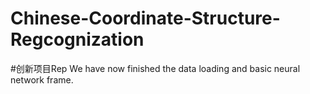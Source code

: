 # Chinese-Coordinate-Structure-Regcognization
#创新项目Rep
We have now finished the data loading and basic neural network frame.

